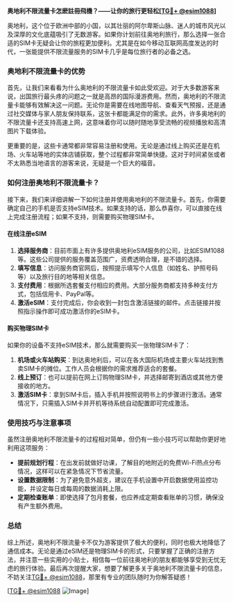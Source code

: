 **奥地利不限流量卡怎麽註冊飛機？——让你的旅行更轻松[[TG💪+ @esim1088](https://t.me/s/esim1088)]**

奥地利，这个位于欧洲中部的小国，以其壮丽的阿尔卑斯山脉、迷人的城市风光以及深厚的文化底蕴吸引了无数游客。如果你计划前往奥地利旅行，那么选择一张合适的SIM卡无疑会让你的旅程更加便利。尤其是在如今移动互联网高度发达的时代，一张能提供不限流量服务的SIM卡几乎是每位旅行者的必备之选。

### 奥地利不限流量卡的优势

首先，让我们来看看为什么奥地利的不限流量卡如此受欢迎。对于大多数游客来说，出国旅行最头疼的问题之一就是高昂的国际漫游费用。然而，奥地利的不限流量卡能够有效解决这一问题。无论你是需要在线地图导航、查看天气预报，还是通过社交媒体与家人朋友保持联系，这张卡都能满足你的需求。此外，许多奥地利的不限流量卡还支持高速上网，这意味着你可以随时随地享受流畅的视频播放和高清图片下载体验。

更重要的是，这些卡通常都非常容易注册和使用。无论是通过线上购买还是在机场、火车站等地的实体店铺获取，整个过程都非常简单快捷。这对于时间紧张或者不太熟悉当地语言的游客来说，无疑是一个巨大的福音。

### 如何注册奥地利不限流量卡？

接下来，我们来详细讲解一下如何注册并使用奥地利的不限流量卡。首先，你需要确定自己的手机是否支持eSIM技术。如果支持的话，那么恭喜你，可以直接在线上完成注册流程；如果不支持，则需要购买物理SIM卡。

#### 在线注册eSIM

1. **选择服务商**：目前市面上有许多提供奥地利eSIM服务的公司，比如ESIM1088等。这些公司提供的服务覆盖范围广，资费透明合理，是不错的选择。
2. **填写信息**：访问服务商官网后，按照提示填写个人信息（如姓名、护照号码等）以及旅行目的地等相关信息。
3. **支付费用**：根据所选套餐支付相应的费用。大部分服务商都支持多种支付方式，包括信用卡、PayPal等。
4. **激活eSIM**：支付完成后，你会收到一封包含激活链接的邮件。点击链接并按照指示操作即可成功激活你的eSIM卡。

#### 购买物理SIM卡

如果你的设备不支持eSIM技术，那么就需要购买一张物理SIM卡了：

1. **机场或火车站购买**：到达奥地利后，可以在各大国际机场或主要火车站找到售卖SIM卡的摊位。工作人员会根据你的需求推荐适合的套餐。
2. **线上预订**：也可以提前在网上订购物理SIM卡，并选择邮寄到酒店或其他方便接收的地方。
3. **激活SIM卡**：拿到SIM卡后，插入手机并按照说明书上的步骤进行激活。通常情况下，只需插入SIM卡并开机等待系统自动配置即可完成激活。

### 使用技巧与注意事项

虽然注册奥地利不限流量卡的过程相对简单，但仍有一些小技巧可以帮助你更好地利用这项服务：

- **提前规划行程**：在出发前就做好功课，了解目的地附近的免费Wi-Fi热点分布情况，这样可以在紧急情况下节省流量。
- **设置数据限制**：为了避免意外超支，建议在手机设置中开启数据使用监控功能，并设定每日或每周的数据消耗上限。
- **定期检查账单**：即使选择了包月套餐，也应养成定期查看账单的习惯，确保没有产生额外费用。

### 总结

综上所述，奥地利不限流量卡不仅为游客提供了极大的便利，同时也极大地降低了通信成本。无论是通过eSIM还是物理SIM卡的形式，只要掌握了正确的注册方法，并注意一些实用的小贴士，相信每一位前往奥地利的朋友都能够享受到无忧无虑的旅行体验。最后再次提醒大家，想要了解更多关于奥地利不限流量卡的信息，不妨关注[TG💪+ @esim1088](https://t.me/s/esim1088)，那里有专业的团队随时为你解答疑惑！

[[TG💪+ @esim1088](https://t.me/s/esim1088) ![Image](https://i.postimg.cc/4NQfJmqS/Snipaste-2025-05-13-00-14-12.png)]